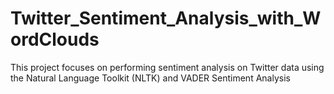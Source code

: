 # Twitter_Sentiment_Analysis_with_WordClouds
This project focuses on performing sentiment analysis on Twitter data using the Natural Language Toolkit (NLTK) and VADER Sentiment Analysis
